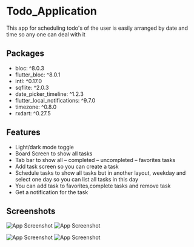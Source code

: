 
# Todo_Application

This app for scheduling todo's of the user is easily arranged by date and time so any one can deal with it


## Packages
 * bloc: ^8.0.3
 * flutter_bloc: ^8.0.1
 * intl: ^0.17.0
 * sqflite: ^2.0.3
 * date_picker_timeline: ^1.2.3
* flutter_local_notifications: ^9.7.0
* timezone: ^0.8.0
* rxdart: ^0.27.5
## Features

- Light/dark mode toggle
- Board Screen to show all tasks
- Tab bar to show all – completed – uncompleted – favorites tasks
- Add task screen so you can create a task
- Schedule tasks to show all tasks but in another layout, weekday and select one day so you can list all tasks in this day
- You can add task to favorites,complete tasks and remove task
- Get a notification for the task


## Screenshots

![App Screenshot](https://i.postimg.cc/0jVRjdYC/2022-08-18-5.png) <space>        ![App Screenshot](https://i.postimg.cc/85HPdvd7/2022-08-18-11.png)

  ![App Screenshot](https://i.postimg.cc/C1YbLjL5/2022-08-18-11.pngg)  <space>  ![App Screenshot](https://i.postimg.cc/BnH8LXzK/2022-08-18-12.png)

  
  

